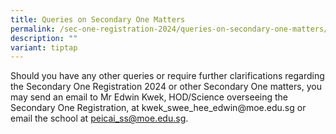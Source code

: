 ```yaml
---
title: Queries on Secondary One Matters
permalink: /sec-one-registration-2024/queries-on-secondary-one-matters/
description: ""
variant: tiptap
---
```

<p>Should you have any other queries or require further clarifications regarding the Secondary One Registration 2024 or other Secondary One matters, you may send an email to Mr Edwin Kwek, HOD/Science overseeing the Secondary One Registration, at <a rel="noopener noreferrer nofollow" target="_blank">kwek_swee_hee_edwin@moe.edu.sg</a> or email the school at <a href="mailto:peicai_ss@moe.edu.sg" rel="noopener noreferrer nofollow" target="_blank">peicai_ss@moe.edu.sg</a>.</p>